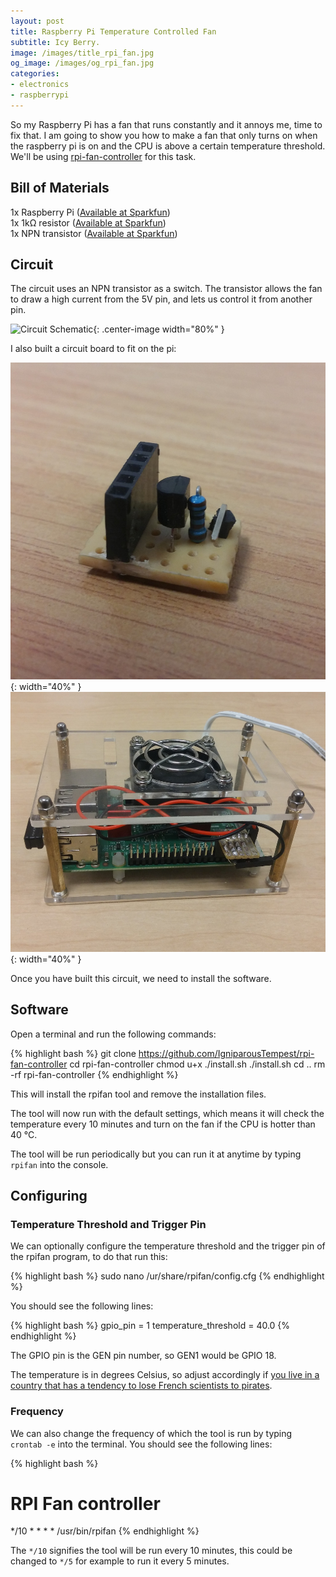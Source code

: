 ```yaml
---
layout: post
title: Raspberry Pi Temperature Controlled Fan
subtitle: Icy Berry.
image: /images/title_rpi_fan.jpg
og_image: /images/og_rpi_fan.jpg
categories:
- electronics
- raspberrypi
---
```


So my Raspberry Pi has a fan that runs constantly and it annoys me, time to fix that. I am going to show you how to make a fan that only turns on when the raspberry pi is on and the CPU is above a certain temperature threshold. We'll be using [rpi-fan-controller](https://github.com/IgniparousTempest/rpi-fan-controller) for this task.

## Bill of Materials

1x Raspberry Pi ([Available at Sparkfun](https://www.sparkfun.com/products/13825 "Or from somewhere else"))<br>
1x 1kΩ resistor ([Available at Sparkfun](https://www.sparkfun.com/products/13760 "Or from somewhere else"))<br>
1x NPN transistor ([Available at Sparkfun](https://www.sparkfun.com/products/521 "Or from somewhere else"))

## Circuit

The circuit uses an NPN transistor as a switch. The transistor allows the fan to draw a high current from the 5V pin, and lets us control it from another pin.

![Circuit Schematic](https://rawgithub.com/IgniparousTempest/rpi-fan-controller/master/.images/diagram.png "Circuit Schematic"){: .center-image width="80%" }

I also built a circuit board to fit on the pi:

![PCB](/images/rpifan_circuit.jpg "PCB"){: width="40%" } ![PCB installed](/images/rpifan_installed.jpg "PCB installed-2"){: width="40%" }

Once you have built this circuit, we need to install the software.

## Software

Open a terminal and run the following commands:

{% highlight bash %}
git clone https://github.com/IgniparousTempest/rpi-fan-controller
cd rpi-fan-controller
chmod u+x ./install.sh
./install.sh
cd ..
rm -rf rpi-fan-controller
{% endhighlight %}
    
This will install the rpifan tool and remove the installation files.

The tool will now run with the default settings, which means it will check the temperature every 10 minutes and turn on the fan if the CPU is hotter than 40 °C.

The tool will be run periodically but you can run it at anytime by typing `rpifan` into the console.

## Configuring

### Temperature Threshold and Trigger Pin

We can optionally configure the temperature threshold and the trigger pin of the rpifan program, to do that run this:

{% highlight bash %}
sudo nano /ur/share/rpifan/config.cfg
{% endhighlight %}
    
You should see the following lines:

{% highlight bash %}
gpio_pin = 1
temperature_threshold = 40.0
{% endhighlight %}
    
The GPIO pin is the GEN pin number, so GEN1 would be GPIO 18.

The temperature is in degrees Celsius, so adjust accordingly if [you live in a country that has a tendency to lose French scientists to pirates](https://www.npr.org/sections/thetwo-way/2017/12/28/574044232/how-pirates-of-the-caribbean-hijacked-americas-metric-system).

### Frequency

We can also change the frequency of which the tool is run by typing `crontab -e` into the terminal. You should see the following lines:

{% highlight bash %}
# RPI Fan controller
*/10 * * * * /usr/bin/rpifan
{% endhighlight %}
    
The `*/10` signifies the tool will be run every 10 minutes, this could be changed to `*/5` for example to run it every 5 minutes.